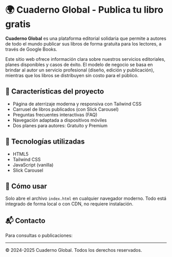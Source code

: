 # 🌍 Cuaderno Global - Publica tu libro gratis

**Cuaderno Global** es una plataforma editorial solidaria que permite a autores de todo el mundo publicar sus libros de forma gratuita para los lectores, a través de Google Books.

Este sitio web ofrece información clara sobre nuestros servicios editoriales, planes disponibles y casos de éxito. El modelo de negocio se basa en brindar al autor un servicio profesional (diseño, edición y publicación), mientras que los libros se distribuyen sin costo para el público.

## 🌟 Características del proyecto

- Página de aterrizaje moderna y responsiva con Tailwind CSS
- Carrusel de libros publicados (con Slick Carousel)
- Preguntas frecuentes interactivas (FAQ)
- Navegación adaptada a dispositivos móviles
- Dos planes para autores: Gratuito y Premium

## 🧰 Tecnologías utilizadas

- HTML5
- Tailwind CSS
- JavaScript (vanilla)
- Slick Carousel

## 📌 Cómo usar

Solo abre el archivo `index.html` en cualquier navegador moderno. Todo está integrado de forma local o con CDN, no requiere instalación.

## 📬 Contacto

Para consultas o publicaciones:


---

© 2024-2025 Cuaderno Global. Todos los derechos reservados.
